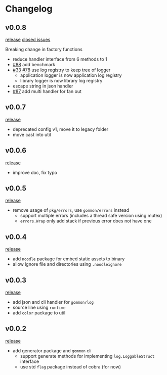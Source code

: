 # Changelog

## v0.0.8

[release](https://github.com/dyweb/gommon/releases/tag/0.0.8) [closed issues](https://github.com/dyweb/gommon/issues?q=is%3Aclosed+milestone%3A0.0.8)

Breaking change in factory functions

- reduce handler interface from 6 methods to 1
- [#88](https://github.com/dyweb/gommon/issues/88) add benchmark
- [#33](https://github.com/dyweb/gommon/issues/33) [#78](https://github.com/dyweb/gommon/issues/33) use log registry to keep tree of logger
  - application logger is now application log registry
  - library logger is now library log registry
- escape string in json handler
- [#87](https://github.com/dyweb/gommon/issues/87) add multi handler for fan out

## v0.0.7

[release](https://github.com/dyweb/gommon/releases/tag/0.0.7)

- deprecated config v1, move it to legacy folder
- move cast into util

## v0.0.6

[release](https://github.com/dyweb/gommon/releases/tag/0.0.6)

- improve doc, fix typo

## v0.0.5

[release](https://github.com/dyweb/gommon/releases/tag/0.0.5)

- remove usage of `pkg/errors`, use `gommon/errors` instead
  - support multiple errors (includes a thread safe version using mutex)
  - `errors.Wrap` only add stack if previous error does not have one

## v0.0.4

[release](https://github.com/dyweb/gommon/releases/tag/v0.0.4)

- add `noodle` package for embed static assets to binary
- allow ignore file and directories using `.noodleignore`

## v0.0.3

[release](https://github.com/dyweb/gommon/releases/tag/v0.0.3)

- add json and cli handler for `gommon/log`
- source line using `runtime`
- add `color` package to util

## v0.0.2 

[release](https://github.com/dyweb/gommon/releases/tag/v0.0.2)

- add generator package and `gommon` cli
  - support generate methods for implementing `log.LoggableStruct` interface
  - use std `flag` package instead of cobra (for now)


